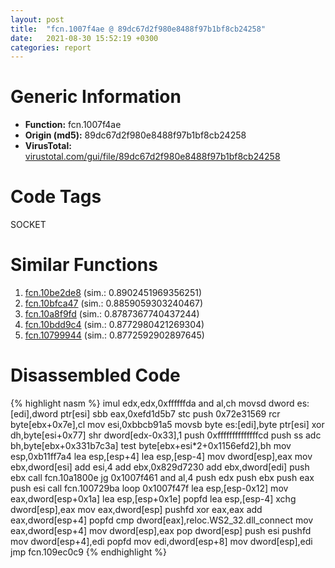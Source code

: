 ```yaml
---
layout: post
title:  "fcn.1007f4ae @ 89dc67d2f980e8488f97b1bf8cb24258"
date:   2021-08-30 15:52:19 +0300
categories: report
---
```


# Generic Information
- **Function:** fcn.1007f4ae
- **Origin (md5):** 89dc67d2f980e8488f97b1bf8cb24258
- **VirusTotal:** [virustotal.com/gui/file/89dc67d2f980e8488f97b1bf8cb24258][virustotal_ref]

# Code Tags
<span class="tag" id="SOCKET">SOCKET</span>


# Similar Functions

1. [fcn.10be2de8][similar_1_ref] (sim.: 0.8902451969356251)
2. [fcn.10bfca47][similar_2_ref] (sim.: 0.8859059303240467)
3. [fcn.10a8f9fd][similar_3_ref] (sim.: 0.8787367740437244)
4. [fcn.10bdd9c4][similar_4_ref] (sim.: 0.8772980421269304)
5. [fcn.10799944][similar_5_ref] (sim.: 0.8772592902897645)


# Disassembled Code

{% highlight nasm %}
imul edx,edx,0xffffffda
and al,ch
movsd dword es:[edi],dword ptr[esi]
sbb eax,0xefd1d5b7
stc 
push 0x72e31569
rcr byte[ebx+0x7e],cl
mov esi,0xbbcb91a5
movsb byte es:[edi],byte ptr[esi]
xor dh,byte[esi+0x77]
shr dword[edx-0x33],1
push 0xffffffffffffffcd
push ss
adc bh,byte[ebx+0x331b7c3a]
test byte[ebx+esi*2+0x1156efd2],bh
mov esp,0xb11ff7a4
lea esp,[esp+4]
lea esp,[esp-4]
mov dword[esp],eax
mov ebx,dword[esi]
add esi,4
add ebx,0x829d7230
add ebx,dword[edi]
push ebx
call fcn.10a1800e
jg 0x1007f461
and al,4
push edx
push ebx
push eax
push esi
call fcn.100729ba
loop 0x1007f47f
lea esp,[esp-0x12]
mov eax,dword[esp+0x1a]
lea esp,[esp+0x1e]
popfd 
lea esp,[esp-4]
xchg dword[esp],eax
mov eax,dword[esp]
pushfd 
xor eax,eax
add eax,dword[esp+4]
popfd 
cmp dword[eax],reloc.WS2_32.dll_connect
mov eax,dword[esp+4]
mov dword[esp],eax
pop dword[esp]
push esi
pushfd 
mov dword[esp+4],edi
popfd 
mov edi,dword[esp+8]
mov dword[esp],edi
jmp fcn.109ec0c9
{% endhighlight %}


[similar_1_ref]: /report/fcn.10be2de8@89dc67d2f980e8488f97b1bf8cb24258
[similar_2_ref]: /report/fcn.10bfca47@89dc67d2f980e8488f97b1bf8cb24258
[similar_3_ref]: /report/fcn.10a8f9fd@89dc67d2f980e8488f97b1bf8cb24258
[similar_4_ref]: /report/fcn.10bdd9c4@89dc67d2f980e8488f97b1bf8cb24258
[similar_5_ref]: /report/fcn.10799944@89dc67d2f980e8488f97b1bf8cb24258
[virustotal_ref]: https://www.virustotal.com/gui/file/89dc67d2f980e8488f97b1bf8cb24258